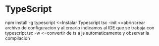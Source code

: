 # TypeScript
npm install -g typescript <=Instalar Typescript
tsc -init <=abrir/crear archivo de configuracion y al crearlo indicamos al IDE que se trabaja con typescript
tsc -w <=convertir de ts a js automaticamente y observar la compilacion
